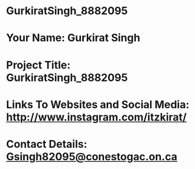 # GurkiratSingh_8882095
# Your Name: Gurkirat Singh
# Project Title: GurkiratSingh_8882095
# Links To Websites and Social Media: http://www.instagram.com/itzkirat/
# Contact Details: Gsingh82095@conestogac.on.ca
